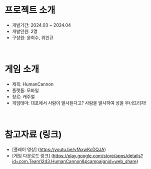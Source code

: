 # 프로젝트 소개
- 개발기간: 2024.03 ~ 2024.04
- 개발인원: 2명
- 구성원: 윤희수, 위인규  
<br/>

# 게임 소개
- 제목: HumanCannon
- 플랫폼: 모바일
- 장르: 캐주얼
- 게임테마: 대포에서 사람이 발사된다고? 사람을 발사하여 성을 무너뜨리자!
<br/>

# 참고자료 (링크)
- [플레이 영상] (https://youtu.be/vfAxwKcDQJA)
- [게임 다운로드 링크] (https://play.google.com/store/apps/details?id=com.Team1243.HumanCannon&pcampaignid=web_share)
